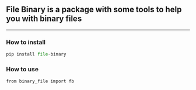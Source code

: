 ## File Binary is a package with some tools to help you with binary files
---
### How to install
```python
pip install file-binary
```
### How to use

```from binary_file import fb```
